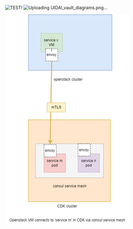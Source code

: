 ![TEST!](https://app.diagrams.net/) 
![Uploading UIDAI_vault_diagrams.png…]()

![](images/UIDAI_vault_diagrams.png)
